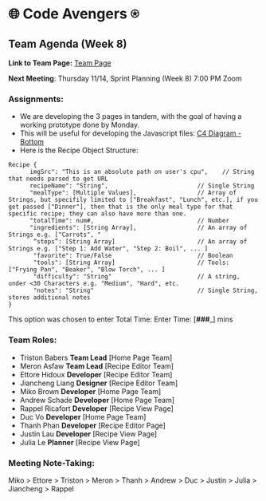 # 🌐 Code Avengers ⍟

## Team Agenda (Week 8)

**Link to Team Page:** [Team Page](https://github.com/cse110-sp21-group36/cse110-sp21-group36/blob/main/admin/team.md)

__Next Meeting__: Thursday 11/14, Sprint Planning (Week 8) 7:00 PM Zoom

### Assignments:
- We are developing the 3 pages in tandem, with the goal of having a working prototype done by Monday.
- This will be useful for developing the Javascript files: [C4 Diagram - Bottom](https://github.com/cse110-sp21-group36/cse110-sp21-group36/blob/main/specs/brainstorm/C4%20Diagram%20Bottom%20Level.PNG)
- Here is the Recipe Object Structure:
```
Recipe {
      imgSrc": "This is an absolute path on user's cpu",    // String that needs parsed to get URL
      recipeName": "String",                         // Single String
      "mealType": [Multiple Values],                 // Array of Strings, but specifily limited to ["Breakfast", "Lunch", etc.], if you get passed ["Dinner"], then that is the only meal type for that specific recipe; they can also have more than one.
      "totalTime": num#,                             // Number
      "ingredients": [String Array],                 // An array of Strings e.g. ["Carrots", "
       “steps”: [String Array]                       // An array of Strings e.g. ["Step 1: Add Water", "Step 2: Boil", ... ]
       "favorite": True/False                        // Boolean
       "tools": [String Array]                       // Tools: ["Frying Pan", "Beaker", "Blow Torch", ... ]
       "difficulty": "String"                        // A string, under <30 Characters e.g. "Medium", "Hard", etc.
       "notes": "String"                             // Single String, stores additional notes
}
```

This option was chosen to enter Total Time:
            Enter Time:
            [___###____] mins


### Team Roles:
- Triston Babers __Team Lead__ [Home Page Team]
- Meron Asfaw __Team Lead__ [Recipe Editor Team]
- Ettore Hidoux __Developer__ [Recipe Editor Team]
- Jiancheng Liang __Designer__ [Recipe Editor Team]
- Miko Brown __Developer__ [Home Page Team]
- Andrew Schade __Developer__ [Home Page Team]
- Rappel Ricafort __Developer__ [Recipe View Page]
- Duc Vo __Developer__ [Home Page Team]
- Thanh Phan __Developer__ [Recipe Editor Page]
- Justin Lau __Developer__ [Recipe View Page]
- Julia Le __Planner__ [Recipe View Page]

### Meeting Note-Taking:
Miko > Ettore > Triston > Meron > Thanh > Andrew > Duc > Justin > Julia > Jiancheng > Rappel
